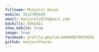 ```yaml
---
fullname: Monjurul Hasan
mobile: 1612705420 
email: manjuruli627@gmail.com 
bdskills: G043411 
show_mobile: true
image: true
facebook: profile.php?id=100008979070030 
github: monjurulhasan
---
```

